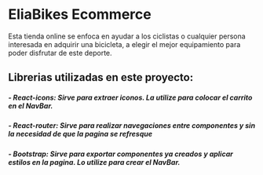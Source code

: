 # **EliaBikes Ecommerce**
Esta tienda online se enfoca en ayudar a los ciclistas o cualquier persona interesada en adquirir una bicicleta, a elegir el mejor equipamiento para poder disfrutar de este deporte.
## Librerias utilizadas en este proyecto:
#####  - React-icons: Sirve para extraer iconos. La utilize para colocar el  carrito en el NavBar.
##### - React-router: Sirve para realizar navegaciones entre componentes y  sin la necesidad de que la pagina se refresque
##### - Bootstrap: Sirve para exportar componentes ya creados y aplicar estilos en la pagina. Lo utilize para crear el NavBar.
